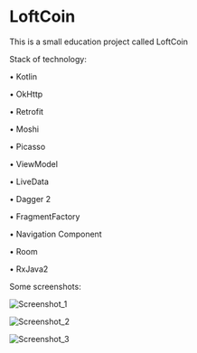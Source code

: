 # LoftCoin

This is a small education project called LoftCoin

Stack of technology:

• Kotlin

• OkHttp

• Retrofit

• Moshi

• Picasso

• ViewModel

• LiveData

• Dagger 2

• FragmentFactory

• Navigation Component

• Room

• RxJava2

Some screenshots:


![Screenshot_1](https://user-images.githubusercontent.com/95208847/207606371-1d52abd7-780b-48fd-9191-b90f11266116.png)

![Screenshot_2](https://user-images.githubusercontent.com/95208847/207606377-ca42d021-4504-49e4-bfb9-6f3ada84b29a.png)

![Screenshot_3](https://user-images.githubusercontent.com/95208847/207606382-1d316d94-b639-4d3f-a988-6a17ad25dafa.png)
